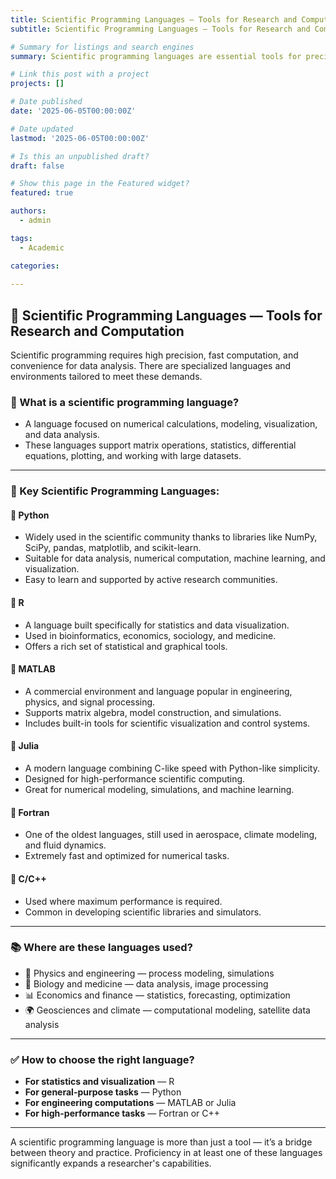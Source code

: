 ```yaml
---
title: Scientific Programming Languages — Tools for Research and Computation
subtitle: Scientific Programming Languages — Tools for Research and Computation

# Summary for listings and search engines
summary: Scientific programming languages are essential tools for precise calculations, data analysis, and simulations in research.

# Link this post with a project
projects: []

# Date published
date: '2025-06-05T00:00:00Z'

# Date updated
lastmod: '2025-06-05T00:00:00Z'

# Is this an unpublished draft?
draft: false

# Show this page in the Featured widget?
featured: true

authors:
  - admin

tags:
  - Academic

categories:
  
---
```


## 🧪 Scientific Programming Languages — Tools for Research and Computation

Scientific programming requires high precision, fast computation, and convenience for data analysis. There are specialized languages and environments tailored to meet these demands.

### 🧠 What is a scientific programming language?
- A language focused on numerical calculations, modeling, visualization, and data analysis.  
- These languages support matrix operations, statistics, differential equations, plotting, and working with large datasets.

---

### 🔬 Key Scientific Programming Languages:

#### 🔹 **Python**
- Widely used in the scientific community thanks to libraries like NumPy, SciPy, pandas, matplotlib, and scikit-learn.  
- Suitable for data analysis, numerical computation, machine learning, and visualization.  
- Easy to learn and supported by active research communities.

#### 🔹 **R**
- A language built specifically for statistics and data visualization.  
- Used in bioinformatics, economics, sociology, and medicine.  
- Offers a rich set of statistical and graphical tools.

#### 🔹 **MATLAB**
- A commercial environment and language popular in engineering, physics, and signal processing.  
- Supports matrix algebra, model construction, and simulations.  
- Includes built-in tools for scientific visualization and control systems.

#### 🔹 **Julia**
- A modern language combining C-like speed with Python-like simplicity.  
- Designed for high-performance scientific computing.  
- Great for numerical modeling, simulations, and machine learning.

#### 🔹 **Fortran**
- One of the oldest languages, still used in aerospace, climate modeling, and fluid dynamics.  
- Extremely fast and optimized for numerical tasks.

#### 🔹 **C/C++**
- Used where maximum performance is required.  
- Common in developing scientific libraries and simulators.

---

### 📚 Where are these languages used?
- 🔬 Physics and engineering — process modeling, simulations  
- 🧬 Biology and medicine — data analysis, image processing  
- 📊 Economics and finance — statistics, forecasting, optimization  
- 🌍 Geosciences and climate — computational modeling, satellite data analysis

---

### ✅ How to choose the right language?
- **For statistics and visualization** — R  
- **For general-purpose tasks** — Python  
- **For engineering computations** — MATLAB or Julia  
- **For high-performance tasks** — Fortran or C++

---

A scientific programming language is more than just a tool — it’s a bridge between theory and practice. Proficiency in at least one of these languages significantly expands a researcher's capabilities.

